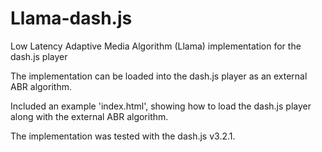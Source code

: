 # Llama-dash.js
Low Latency Adaptive Media Algorithm (Llama) implementation for the dash.js player

The implementation can be loaded into the dash.js player as an external ABR algorithm.

Included an example 'index.html', showing how to load the dash.js player along with the external ABR algorithm.

The implementation was tested with the dash.js v3.2.1.
